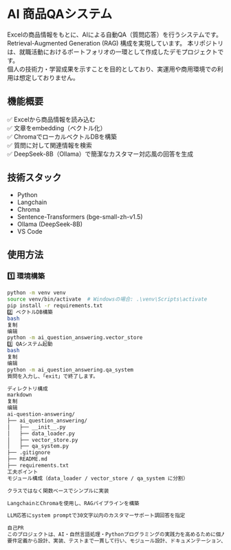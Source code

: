 # AI 商品QAシステム

Excelの商品情報をもとに、AIによる自動QA（質問応答）を行うシステムです。  
Retrieval-Augmented Generation (RAG) 構成を実現しています。
本リポジトリは、就職活動におけるポートフォリオの一環として作成したデモプロジェクトです。  
個人の技術力・学習成果を示すことを目的としており、実運用や商用環境での利用は想定しておりません。


## 機能概要

✅ Excelから商品情報を読み込む  
✅ 文章をembedding（ベクトル化）  
✅ ChromaでローカルベクトルDBを構築  
✅ 質問に対して関連情報を検索  
✅ DeepSeek-8B（Ollama）で簡潔なカスタマー対応風の回答を生成

## 技術スタック

- Python
- Langchain
- Chroma
- Sentence-Transformers (bge-small-zh-v1.5)
- Ollama (DeepSeek-8B)
- VS Code

## 使用方法

### 1️⃣ 環境構築

```bash
python -m venv venv
source venv/bin/activate  # Windowsの場合: .\venv\Scripts\activate
pip install -r requirements.txt
2️⃣ ベクトルDB構築
bash
复制
编辑
python -m ai_question_answering.vector_store
3️⃣ QAシステム起動
bash
复制
编辑
python -m ai_question_answering.qa_system
質問を入力し、「exit」で終了します。

ディレクトリ構成
markdown
复制
编辑
ai-question-answering/
├── ai_question_answering/
│   ├── __init__.py
│   ├── data_loader.py
│   ├── vector_store.py
│   ├── qa_system.py
├── .gitignore
├── README.md
├── requirements.txt
工夫ポイント
モジュール構成（data_loader / vector_store / qa_system に分割）

クラスではなく関数ベースでシンプルに実装

LangchainとChromaを使用し、RAGパイプラインを構築

LLM応答にsystem promptで30文字以内のカスタマーサポート調回答を指定

自己PR
このプロジェクトは、AI・自然言語処理・Pythonプログラミングの実践力を高めるために個人で開発しました。
要件定義から設計、実装、テストまで一貫して行い、モジュール設計、ドキュメンテーション、GitHub管理を意識しました。
